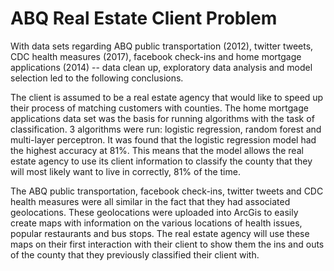 # ABQ Real Estate Client Problem


With data sets regarding ABQ public transportation (2012), twitter tweets, CDC health measures (2017), facebook check-ins and
home mortgage applications (2014) -- data clean up, exploratory data analysis and model selection led to the following 
conclusions.

The client is assumed to be a real estate agency that would like to speed up their process of matching customers with 
counties. The home mortgage applications data set was the basis for running algorithms with the task of classification. 3 
algorithms were run: logistic regression, random forest and multi-layer perceptron. It was found that the logistic regression
model had the highest accuracy at 81%. This means that the model allows the real estate agency to use its client information 
to classify the county that they will most likely want to live in correctly, 81% of the time. 

The ABQ public transportation, facebook check-ins, twitter tweets and CDC health measures were all similar in the fact that 
they had associated geolocations. These geolocations were uploaded into ArcGis to easily create maps with information
on the various locations of health issues, popular restaurants and bus stops. The real estate agency will use these maps on 
their first interaction with their client to show them the ins and outs of the county that they previously classified their
client with. 

